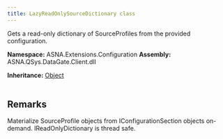 ```yaml
---
title: LazyReadOnlySourceDictionary class
---
```


Gets a read-only dictionary of SourceProfiles from the provided configuration.

**Namespace:** ASNA.Extensions.Configuration
**Assembly:** ASNA.QSys.DataGate.Client.dll

**Inheritance:** [Object](https://docs.microsoft.com/en-us/dotnet/api/system.object)
<br>
<br>

## Remarks
Materialize SourceProfile objects from IConfigurationSection
objects on-demand.  IReadOnlyDictionary is thread safe.

<br>
<br>
